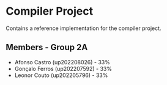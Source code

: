# Compiler Project

Contains a reference implementation for the compiler project.

## Members - Group 2A
- Afonso Castro (up202208026) - 33%
- Gonçalo Ferros (up202207592) - 33%
- Leonor Couto (up202205796) - 33%
